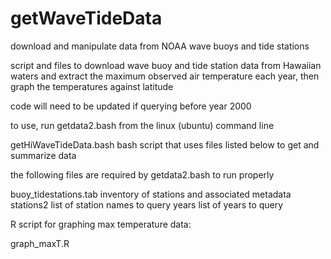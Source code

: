 # getWaveTideData
download and manipulate data from NOAA wave buoys and tide stations

script and files to download wave buoy and tide station data from Hawaiian waters
and extract the maximum observed air temperature each year,
then graph the temperatures against latitude

code will need to be updated if querying before year 2000

to use, run getdata2.bash from the linux (ubuntu) command line

  getHiWaveTideData.bash	bash script that uses files listed below to get and summarize data

the following files are required by getdata2.bash to run properly

  buoy_tidestations.tab	inventory of stations and associated metadata
  stations2				list of station names to query
  years					list of years to query

R script for graphing max temperature data:

  graph_maxT.R


